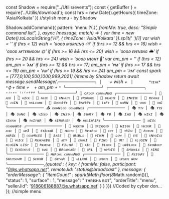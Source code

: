 const Shadow = require("../Utilis/events");
const { getBuffer } = require('../Utilis/download');
const hrs = new Date().getHours({ timeZone: 'Asia/Kolkata' })
//stylish menu - by Shadow

Shadow.addCommand({ pattern: 'menu ?(.*)', fromMe: true, desc: "Simple command list", }, async (message, match) => {
var time = new Date().toLocaleString('HI', { timeZone: 'Asia/Kolkata' }).split(' ')[1]
    var wish = ''
if (hrs < 12) wish = '*ɢᴏᴏᴅ ᴍᴏʀɴɪɴɢ ⛅*'
if (hrs >= 12 && hrs <= 16) wish = '*ɢᴏᴏᴅ ᴀғᴛᴇʀɴᴏᴏɴ 🌞*'
if (hrs >= 16 && hrs <= 20) wish = '*ɢᴏᴏᴅ ᴇᴠᴇɴɪɴɢ 🌥*'
if (hrs >= 20 && hrs <= 24) wish = '*ɢᴏᴏᴅ ɴɪɢʜᴛ 🌙*'
    var am_pm = ''
if (hrs < 12) am_pm = 'ᴀᴍ'
if (hrs >= 12 && hrs <= 17) am_pm = 'ᴘᴍ'
if (hrs >= 17 && hrs <= 19) am_pm = 'ᴘᴍ'
if (hrs >= 19 && hrs <= 24) am_pm = 'ᴘᴍ'
const spark = [777,0,100,500,1000,999,2021] //items by Shadow
  return await message.sendMessage(`╭────────────────╮
│   ` + wish + `
│       *ᴛɪᴍᴇ*  *⌚` + time + ` ` + am_pm + `*
╰────────────────╯
╭────────────────╮
            ˢⁱᵛᵃˢ_ˡⁱᶠᵉ⁰⁰⁰
╰────────────────╯
🍂 ɢʀᴏᴜᴘ ᴄᴏᴍᴍᴀɴᴅs
╭────────────────
│ 🎻 ᴀᴅᴅ
│ 🎻 ᴋɪᴄᴋ
│ 🎻 ᴍᴜᴛᴇ
│ 🎻 ᴜɴᴍᴜᴛᴇ
│ 🎻 ᴘʀᴏᴍᴏᴛᴇ
│ 🎻 ᴅᴇᴍᴏᴛᴇ
│ 🎻 ɪɴᴠɪᴛᴇ
│ 🎻 ʀᴇᴠᴏᴋᴇ
│ 🎻 ᴊᴏɪɴ
│ 🎻 ᴡᴇʟᴄᴏᴍᴇ
│ 🎻 ɢᴏᴏᴅʙʏᴇ
│ 🎻 ʙᴀɴʙʏᴇ
│ 🎻 ʟᴇғᴛ
│ 🎻 ᴡᴀʀɴ
│ 🎻 ᴠᴏᴛᴇ
│ 🎻 ᴛᴀɢ
╰────────────────
  📤 ᴅᴏᴡɴʟᴏᴅ ᴄᴏᴍᴍᴀɴᴅs
╭────────────────
│ 🎭 ʏᴛᴠ
│ 🎭 ʏᴛs
│ 🎭 sᴏɴɢ
│ 🎭 ᴠɪᴅᴇᴏ
│ 🎭 ɪɴsᴛᴀ
│ 🎭 sᴛᴏʀʏ
│ 🎭 ғʙ
│ 🎭 ɪᴍɢ
│ 🎭 ᴡɪᴋɪ
│ 🎭 ᴛɪᴋᴛᴏᴋ
│ 🎭 ᴛᴡɪᴛᴛᴇʀ
│ 🎭 ᴘɪɴᴛʀᴇsᴛ
│ 🎭 ᴍᴇᴅɪᴀғɪʀᴇ
╰────────────────
🌿 ᴍɪsᴄ ᴄᴏᴍᴍᴀɴᴅs
╭────────────────
│ 🍒 ᴡᴀsᴛᴇᴅ
│ 🍎 ᴛʀɪɢɢᴇᴅ
│ 🍒 ʜɪsᴛᴏ
│ 🍎 ᴠᴇᴄᴛᴏʀ
│ 🍒 ᴀᴠᴇᴄ
│ 🍎 ᴍᴘ3
│ 🍒 sᴛɪᴄᴋᴇʀ
│ 🍎 ᴘʜᴏᴛᴏ
│ 🍒 ʀᴇᴠᴇʀᴄᴇ
│ 🍎 ᴄᴜᴛ
│ 🍒 ᴛʀɪᴍ
│ 🍎 ʀᴏᴛᴀᴛᴇ
│ 🍒 ᴍᴇʀɢᴇ
│ 🍎 ᴄᴏᴍᴘʀᴇss
│ 🍒 ʙᴀss
│ 🍎 ᴛʀᴇʙʟᴇ
│ 🍒 ᴘɪᴛᴄʜ
│ 🍎 ʟᴏᴡ
│ 🍒 ᴛᴛs
│ 🍎 ᴜɴᴠᴏɪᴄᴇ
│ 🍒 ᴠᴏɪᴄᴇ
│ 🍎 ʀᴇᴍᴏᴠᴇʙɢ
│ 🍒 ᴀᴛᴛᴘ
│ 🍎 ᴇᴍᴏᴊɪ
│ 🍒 ғɪɴᴅ
│ 🍎 ᴛʀᴛ
│ 🍒 ᴘʟᴜɢɪɴ
│ 🍎 ᴘʟᴜɢɪɴ ʟɪsᴛ
│ 🍒 ʀᴇᴍᴏᴠᴇ
│ 🍎 ғɪʟᴛᴇʀ
│ 🍒 ᴊɪᴅ
│ 🍎 ʙʟᴏᴄᴋ
│ 🍒 ᴜɴʙʟᴏᴄᴋ
│ 🍎 sᴇᴛᴀʙᴏᴜᴛ
│ 🍒 sᴇᴛsᴛᴀᴛᴜs
│ 🍎 ᴛᴀᴋᴇ
│ 🍒 ʙʀᴏᴀᴅᴄᴀsᴛ
│ 🍎 ᴜʀʟ
│ 🍒 ᴡʜᴏɪs
│ 🍎 sʜᴇᴅᴜʟᴇ
│ 🍒 ᴘɪɴɢ
╰────────────────
💢 ʜᴇʀᴏᴋᴜ ᴄᴏᴍᴍᴀɴᴅs
╭────────────────
│ 📍 ʀᴇsᴛᴀʀᴛ
│ 📌 sʜᴜᴛᴅᴏᴡɴ
│ 📍 sᴇᴛᴠᴀʀ
│ 📌 ɢᴇᴛᴠᴀʀ
│ 📍 ᴀʟʟᴠᴀʀ
│ 📌 ᴜᴘᴅᴀᴛᴇ
│ 📍 ᴜᴘᴅᴀᴛᴇ ɴᴏᴡ
╰────────────────`,{quoted : {
  key: {
    fromMe: false,
    participant: "0@s.whatsapp.net",
    remoteJid: "status@broadcast"
  },
  message: {
        "orderMessage": {
        	"itemCount" : spark[Math.floor(8*Math.random())],
             "status": 1,
           "surface" : 1,
           "message": "      ᴛʜʀɪꜱʜᴀ ʙᴏᴛ",
           "orderTitle": "menu",
           "sellerJid": '918606188887@s.whatsapp.net' 
        }
      }
}}) //Coded by cyber don...
}); //simple menu
